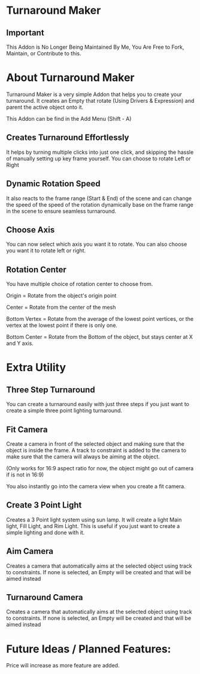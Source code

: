 # Turnaround Maker

## Important
This Addon is No Longer Being Maintained By Me, You Are Free to Fork, Maintain, or Contribute to this.

# About Turnaround Maker

Turnaround Maker is a very simple Addon that helps you to create your turnaround. It creates an Empty that rotate (Using Drivers & Expression) and parent the active object onto it. 

This Addon can be find in the Add Menu (Shift - A)


## Creates Turnaround Effortlessly

It helps by turning multiple clicks into just one click, and skipping the hassle of manually setting up key frame yourself. You can choose to rotate Left or Right

## Dynamic Rotation Speed

It also reacts to the frame range (Start & End) of the scene and can change the speed of the speed of the rotation dynamically base on the frame range in the scene to ensure seamless turnaround.

## Choose Axis

You can now select which axis you want it to rotate. You can also choose you want it to rotate left or right. 

## Rotation Center

You have multiple choice of rotation center to choose from. 

Origin = Rotate from the object's origin point

Center = Rotate from the center of the mesh

Bottom Vertex = Rotate from the average of the lowest point vertices, or the vertex at the lowest point if there is only one. 

Bottom Center = Rotate from the Bottom of the object, but stays center at X and Y axis. 


# Extra Utility

## Three Step Turnaround

You can create a turnaround easily with just three steps if you just want to create a simple three point lighting turnaround.


## Fit Camera

Create a camera in front of the selected object and making sure that the object is inside the frame. A track to constraint is added to the camera to make sure that the camera will always be aiming at the object. 

(Only works for 16:9 aspect ratio for now, the object might go out of camera if is not in 16:9)

You also instantly go into the camera view when you create a fit camera.


## Create 3  Point Light

Creates a 3 Point light system using sun lamp. It will create a light Main light, Fill Light, and Rim Light. This is useful if you just want to create a simple lighting and done with it. 


## Aim Camera

Creates a camera that automatically aims at the selected object using track to constraints. If none is selected, an Empty will be created and that will be aimed instead

## Turnaround Camera

Creates a camera that automatically aims at the selected object using track to constraints. If none is selected, an Empty will be created and that will be aimed instead


# Future Ideas / Planned Features:

Price will increase as more feature are added. 

